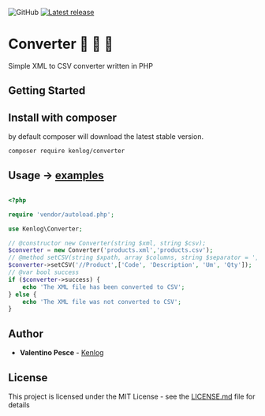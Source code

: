 ![GitHub](https://img.shields.io/github/license/kenlog/Converter?style=flat-square)
[![Latest release](https://img.shields.io/github/release/kenlog/Converter.svg)](https://github.com/kenlog/Converter/releases)

# Converter :page_facing_up: :arrows_counterclockwise: :page_with_curl:
Simple XML to CSV converter written in PHP 

## Getting Started

## Install with composer
by default composer will download the latest stable version.
```
composer require kenlog/converter
```

## Usage -> [examples](examples)
```php

<?php 

require 'vendor/autoload.php';

use Kenlog\Converter;

// @constructor new Converter(string $xml, string $csv);
$converter = new Converter('products.xml','products.csv');
// @method setCSV(string $xpath, array $columns, string $separator = ',', int $skipLines = 0);
$converter->setCSV('//Product',['Code', 'Description', 'Um', 'Qty']);
// @var bool success
if ($converter->success) {
    echo 'The XML file has been converted to CSV';
} else {
    echo 'The XML file was not converted to CSV';
}

```

## Author

* **Valentino Pesce** - [Kenlog](https://github.com/kenlog)

## License

This project is licensed under the MIT License - see the [LICENSE.md](LICENSE) file for details

